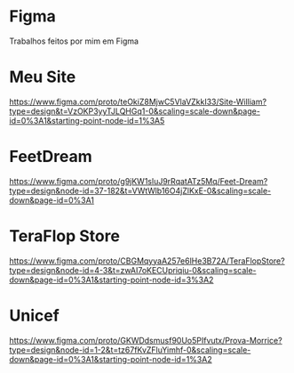 # Figma
Trabalhos feitos por mim em Figma

# Meu Site
https://www.figma.com/proto/teOkiZ8MjwC5VlaVZkkI33/Site-William?type=design&t=VzOKP3yyTJLQHGq1-0&scaling=scale-down&page-id=0%3A1&starting-point-node-id=1%3A5

# FeetDream
https://www.figma.com/proto/g9jKW1sluJ9rRqatATz5Mq/Feet-Dream?type=design&node-id=37-182&t=VWtWlb16O4jZlKxE-0&scaling=scale-down&page-id=0%3A1

# TeraFlop Store
https://www.figma.com/proto/CBGMqyyaA257e6lHe3B72A/TeraFlopStore?type=design&node-id=4-3&t=zwAI7oKECUpriqiu-0&scaling=scale-down&page-id=0%3A1&starting-point-node-id=3%3A2

# Unicef
https://www.figma.com/proto/GKWDdsmusf90Uo5PIfvutx/Prova-Morrice?type=design&node-id=1-2&t=tz67fKvZFluYimhf-0&scaling=scale-down&page-id=0%3A1&starting-point-node-id=1%3A2
